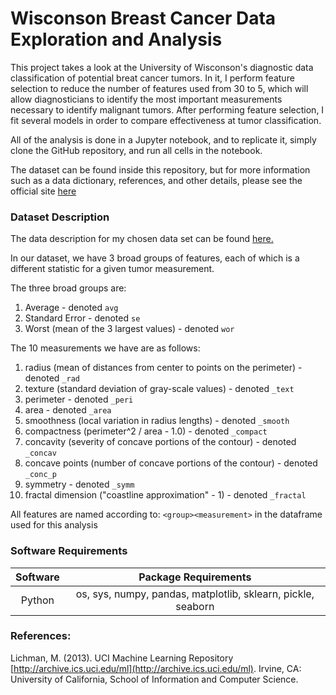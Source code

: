 # Wisconson Breast Cancer Data Exploration and Analysis

This project takes a look at the University of Wisconson's diagnostic data classification of potential breat cancer tumors. In it, I perform feature selection to reduce the number of features used from 30 to 5, which will allow diagnosticians to identify the most important measurements necessary to identify malignant tumors. After performing feature selection, I fit several models in order to compare effectiveness at tumor classification.


All of the analysis is done in a Jupyter notebook, and to replicate it, simply clone the GitHub repository, and run all cells in the notebook.

The dataset can be found inside this repository, but for more information such as a data dictionary, references, and other details, please see the official site [here](http://archive.ics.uci.edu/ml/datasets/Breast+Cancer+Wisconsin+%28Diagnostic%29)

### Dataset Description
The data description for my chosen data set can be found [here.](http://archive.ics.uci.edu/ml/machine-learning-databases/breast-cancer-wisconsin/wdbc.names)

In our dataset, we have 3 broad groups of features, each of which is a different statistic for a given tumor measurement.

The three broad groups are:
1. Average - denoted `avg`
2. Standard Error - denoted `se`
3. Worst (mean of the 3 largest values) - denoted `wor`


The 10 measurements we have are as follows:
1. radius (mean of distances from center to points on the perimeter) - denoted `_rad`
2. texture (standard deviation of gray-scale values) - denoted `_text`
3. perimeter - denoted `_peri`
4. area - denoted `_area`
5. smoothness (local variation in radius lengths) - denoted `_smooth`
6. compactness (perimeter^2 / area - 1.0) - denoted `_compact`
7. concavity (severity of concave portions of the contour) - denoted `_concav`
8. concave points (number of concave portions of the contour) - denoted `_conc_p`
9. symmetry - denoted `_symm`
10. fractal dimension ("coastline approximation" - 1) - denoted `_fractal`


All features are named according to: `<group><measurement>` in the dataframe used for this analysis


### Software Requirements
|Software|Package Requirements|
|:-:|:-:|
|Python|os, sys, numpy, pandas, matplotlib, sklearn, pickle, seaborn|


### References:
Lichman, M. (2013). UCI Machine Learning Repository [http://archive.ics.uci.edu/ml](http://archive.ics.uci.edu/ml). Irvine, CA: University of California, School of Information and Computer Science.
